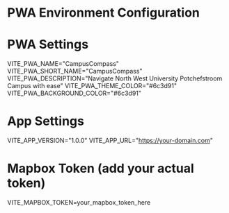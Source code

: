 # PWA Environment Configuration

# PWA Settings
VITE_PWA_NAME="CampusCompass"
VITE_PWA_SHORT_NAME="CampusCompass"
VITE_PWA_DESCRIPTION="Navigate North West University Potchefstroom Campus with ease"
VITE_PWA_THEME_COLOR="#6c3d91"
VITE_PWA_BACKGROUND_COLOR="#6c3d91"

# App Settings
VITE_APP_VERSION="1.0.0"
VITE_APP_URL="https://your-domain.com"

# Mapbox Token (add your actual token)
VITE_MAPBOX_TOKEN=your_mapbox_token_here
